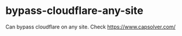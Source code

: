 # bypass-cloudflare-any-site
Can bypass cloudflare on any site. Check https://www.capsolver.com/ 











                                                                                                                